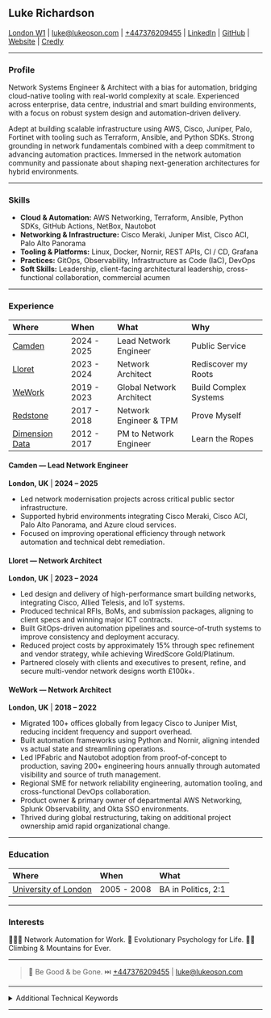 ## Luke Richardson
 
[London W1](https://www.google.com/maps/search/?api=1&amp;query=W1T+1DX) | [luke@lukeoson.com](mailto:luke@lukeoson.com) | [+447376209455](tel:+447376209455) | [LinkedIn](https://linkedin.com/in/luke-richardson) | [GitHub](https://github.com/lukeoson) | [Website](https://lukeoson.com) | [Credly](https://www.credly.com/users/lukeoson)

---

### Profile

Network Systems Engineer & Architect with a bias for automation, bridging cloud-native tooling with real-world complexity at scale. Experienced across enterprise, data centre, industrial and smart building environments, with a focus on robust system design and automation-driven delivery.

Adept at building scalable infrastructure using AWS, Cisco, Juniper, Palo, Fortinet with tooling such as Terraform, Ansible, and Python SDKs. Strong grounding in network fundamentals combined with a deep commitment to advancing automation practices. Immersed in the network automation community and passionate about shaping next-generation architectures for hybrid environments.

---

### Skills
- **Cloud & Automation:** AWS Networking, Terraform, Ansible, Python SDKs, GitHub Actions, NetBox, Nautobot  
- **Networking & Infrastructure:** Cisco Meraki, Juniper Mist, Cisco ACI, Palo Alto Panorama  
- **Tooling & Platforms:** Linux, Docker, Nornir, REST APIs, CI / CD, Grafana  
- **Practices:** GitOps, Observability, Infrastructure as Code (IaC), DevOps  
- **Soft Skills:** Leadership, client-facing architectural leadership, cross-functional collaboration, commercial acumen

---

### Experience

| Where| When | What| Why
| :-- | :-- | :-- | :-- |
| [Camden](https://www.camden.gov.uk/) | 2024 - 2025 | Lead Network Engineer | Public Service
| [Lloret](https://www.lloret.co.uk/) | 2023 - 2024 | Network Architect | Rediscover my Roots
| [WeWork](https://www.wework.com/) | 2019 - 2023 | Global Network Architect | Build Complex Systems
| [Redstone](https://www.onnecgroup.com/) | 2017 - 2018 | Network Engineer & TPM | Prove Myself
| [Dimension Data](https://www.dimensiondata.com/en-gb/) | 2012 - 2017 | PM to Network Engineer | Learn the Ropes

#### Camden — Lead Network Engineer  
**London, UK** | **2024 – 2025**

- Led network modernisation projects across critical public sector infrastructure.
- Supported hybrid environments integrating Cisco Meraki, Cisco ACI, Palo Alto Panorama, and Azure cloud services.
- Focused on improving operational efficiency through network automation and technical debt remediation.

#### Lloret — Network Architect  
**London, UK** | **2023 – 2024**

- Led design and delivery of high-performance smart building networks, integrating Cisco, Allied Telesis, and IoT systems.
- Produced technical RFIs, BoMs, and submission packages, aligning to client specs and winning major ICT contracts.
- Built GitOps-driven automation pipelines and source-of-truth systems to improve consistency and deployment accuracy.
- Reduced project costs by approximately 15% through spec refinement and vendor strategy, while achieving WiredScore Gold/Platinum.
- Partnered closely with clients and executives to present, refine, and secure multi-vendor network designs worth £100k+.

#### WeWork — Network Architect  
**London, UK** | **2018 – 2022**

- Migrated 100+ offices globally from legacy Cisco to Juniper Mist, reducing incident frequency and support overhead.  
- Built automation frameworks using Python and Nornir, aligning intended vs actual state and streamlining operations.  
- Led IPFabric and Nautobot adoption from proof-of-concept to production, saving 200+ engineering hours annually through automated visibility and source of truth management.
- Regional SME for network reliability engineering, automation tooling, and cross-functional DevOps collaboration.
- Product owner & primary owner of departmental AWS Networking, Splunk Observability, and Okta SSO environments.  
- Thrived during global restructuring, taking on additional project ownership amid rapid organizational change.

---

### Education

| Where | When | What |
| :--- | :--- | :--- | 
| [University of London](https://www.qmul.ac.uk/) | 2005 - 2008 | BA in Politics, 2:1 |

---

### Interests
🧑🏼‍💻 Network Automation for Work. 
🧬 Evolutionary Psychology for Life.
🧗‍♂️ Climbing & Mountains for Ever.

---

> 👣 Be Good & be Gone. ⏭️ [+447376209455](tel:+447376209455) | [luke@lukeoson.com](mailto:luke@lukeoson.com)

---

<details>
<summary>Additional Technical Keywords</summary>

**Protocols:** TCP/IP, UDP, ICMP, ARP, DNS, DHCP, IPAM, NTP, SNMP, Syslog, LLDP, STP, RSTP, MSTP, 802.1Q, 802.1D, 802.3ad LACP, IGMP, VTP, VRRP, HSRP, BGP, OSPF, PBR, IPsec, SSL/TLS, SSH, RADIUS, SAML, OAuth2, 802.1X, EAP, MACSec, ACLs, NAT, PAT, ZBFW, 802.11, WPA/WPA2/WPA3, WMM, MLO, RRM, DFS, JSON, XML, YAML, REST, gRPC-GNMI, OpenConfig

**AWS Services:** VPC, ENI, IGW, NAT GW, TGW, VGW, CGW, VPN, DX, Peering, GWLB, PrivateLink, EC2, SG, EIP, Route 53, ALB, NLB, IAM, KMS, S3, SQS, SNS, CloudWatch, CloudTrail, GuardDuty, Inspector, Secrets Manager (SM), EventBridge, Lambda, DynamoDB, RDS, EFS, EKS, ECS, CloudFront, Cloud WAN, WAF, Shield, CloudFormation

**Tooling:** Terraform, Ansible, GitOps, CI / CD, GitHub Actions, Nornir, REST API, Python SDKs, Postman, NetBox, Nautobot, InfraHub, IPFabric, Splunk, Prometheus, Grafana

</details>














--- 




